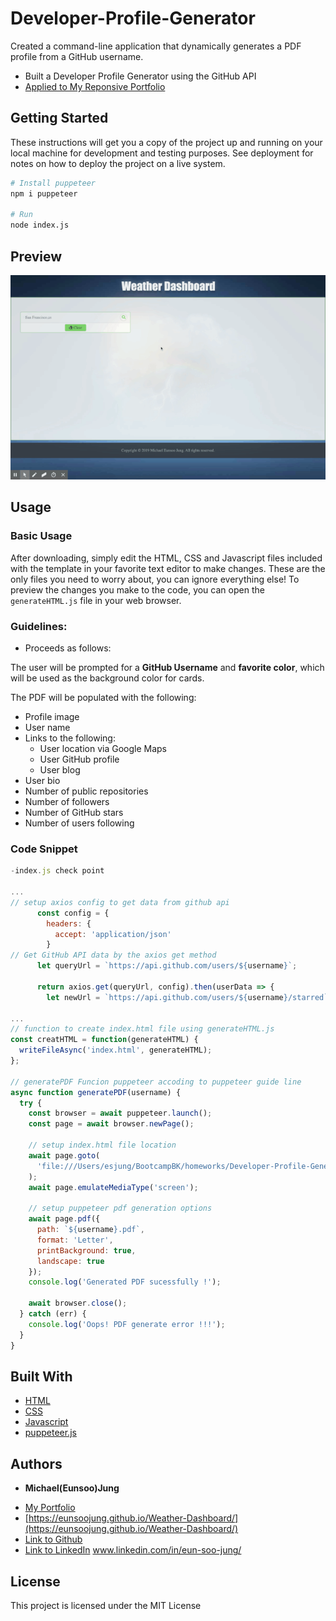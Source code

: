 # Developer-Profile-Generator

Created a command-line application that dynamically generates a PDF profile from a GitHub username.

- Built a Developer Profile Generator using the GitHub API
- [Applied to My Reponsive Portfolio](https://eunsoojung.github.io/Unit-02-Responsive-Portfolio/portfolio.html)

## Getting Started

These instructions will get you a copy of the project up and running on your local machine for development and testing purposes. See deployment for notes on how to deploy the project on a live system.

```bash
# Install puppeteer
npm i puppeteer

# Run
node index.js
```

## Preview

[![Weather Dashboard](https://github.com/EunsooJung/Weather-Dashboard/blob/master/img/Weather%20Dashboard.gif?raw=true)](https://github.com/EunsooJung/Weather-Dashboard/blob/master/img/Weather%20Dashboard.gif)

## Usage

### Basic Usage

After downloading, simply edit the HTML, CSS and Javascript files included with the template in your favorite text editor to make changes. These are the only files you need to worry about, you can ignore everything else! To preview the changes you make to the code, you can open the `generateHTML.js` file in your web browser.

### Guidelines:

- Proceeds as follows:

The user will be prompted for a **GitHub Username** and **favorite color**, which will be used as the background color for cards.

The PDF will be populated with the following:

- Profile image
- User name
- Links to the following:
  - User location via Google Maps
  - User GitHub profile
  - User blog
- User bio
- Number of public repositories
- Number of followers
- Number of GitHub stars
- Number of users following

### Code Snippet

```javascript
-index.js check point

...
// setup axios config to get data from github api
      const config = {
        headers: {
          accept: 'application/json'
        }
// Get GitHub API data by the axios get method
      let queryUrl = `https://api.github.com/users/${username}`;

      return axios.get(queryUrl, config).then(userData => {
        let newUrl = `https://api.github.com/users/${username}/starred`;

...
// function to create index.html file using generateHTML.js
const creatHTML = function(generateHTML) {
  writeFileAsync('index.html', generateHTML);
};

// generatePDF Funcion puppeteer accoding to puppeteer guide line
async function generatePDF(username) {
  try {
    const browser = await puppeteer.launch();
    const page = await browser.newPage();

    // setup index.html file location
    await page.goto(
      'file:///Users/esjung/BootcampBK/homeworks/Developer-Profile-Generator/index.html'
    );
    await page.emulateMediaType('screen');

    // setup puppeteer pdf generation options
    await page.pdf({
      path: `${username}.pdf`,
      format: 'Letter',
      printBackground: true,
      landscape: true
    });
    console.log('Generated PDF sucessfully !');

    await browser.close();
  } catch (err) {
    console.log('Oops! PDF generate error !!!');
  }
}

```

## Built With

- [HTML](https://developer.mozilla.org/en-US/docs/Web/HTML)
- [CSS](https://developer.mozilla.org/en-US/docs/Web/CSS)
- [Javascript](https://developer.mozilla.org/en-US/docs/Web/JavaScript)
- [puppeteer.js](https://developers.google.com/web/tools/puppeteer)

## Authors

- **Michael(Eunsoo)Jung**

* [My Portfolio](https://eunsoojung.github.io/Unit-02-Responsive-Portfolio/portfolio.html)
* [https://eunsoojung.github.io/Weather-Dashboard/](https://eunsoojung.github.io/Weather-Dashboard/)
* [Link to Github](https://github.com/)
* [Link to LinkedIn](www.linkedin.com/in/eun-soo-jung/) www.linkedin.com/in/eun-soo-jung/

## License

This project is licensed under the MIT License
